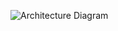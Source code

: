 ![Architecture Diagram](https://github.com/user-attachments/assets/7f0907a7-f63f-4946-820e-e2126ed94833)

